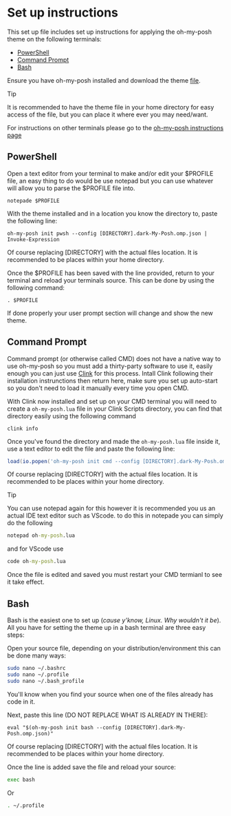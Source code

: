 # Set up instructions

This set up file includes set up instructions for applying the oh-my-posh theme on the following terminals:
- [PowerShell](https://github.com/Exator921/Dark-My-Posh/blob/main/SETUP.md#powershell)
- [Command Prompt](https://github.com/Exator921/Dark-My-Posh/blob/main/SETUP.md#powershell)
- [Bash](https://github.com/Exator921/Dark-My-Posh/blob/main/SETUP.md#powershell)

Ensure you have oh-my-posh installed and download the theme [file](https://github.com/Exator921/Dark-My-Posh/blob/main/.dark-My-Posh.omp.json).
>[!TIP]
> It is recommended to have the theme file in your home directory for easy access of the file, but you can place it where ever you may need/want.

For instructions on other terminals please go to the [oh-my-posh instructions page](https://ohmyposh.dev/docs/installation/prompt)

## PowerShell
Open a text editor from your terminal to make and/or edit your $PROFILE file, an easy thing to do would be use notepad but you can use whatever will allow you to parse the $PROFILE file into.
```shell
notepade $PROFILE
```

With the theme installed and in a location you know the directory to, paste the following line:
```
oh-my-posh init pwsh --config [DIRECTORY].dark-My-Posh.omp.json | Invoke-Expression 
```
Of course replacing [DIRECTORY] with the actual files location. It is recommended to be places within your home directory.


Once the $PROFILE has been saved with the line provided, return to your terminal and reload your terminals source. This can be done by using the following command:
```shell
. $PROFILE
```

If done properly your user prompt section will change and show the new theme.

## Command Prompt
Command prompt (or otherwise called CMD) does not have a native way to use oh-my-posh so you must add a thirty-party software to use it, easily enough you can just use [Clink](https://chrisant996.github.io/clink/) for this process. Intall Clink following their installation instrunctions then return here, make sure you set up auto-start so you don't need to load it manually every time you open CMD.

With Clink now installed and set up on your CMD terminal you will need to create a `oh-my-posh.lua` file in your Clink Scripts directory, you can find that directory easily using the following command
```shell
clink info
```
Once you've found the directory and made the `oh-my-posh.lua` file inside it, use a text editor to edit the file and paste the following line:
```lua
load(io.popen('oh-my-posh init cmd --config [DIRECTORY].dark-My-Posh.omp.json'):read("*a"))()
```
Of course replacing [DIRECTORY] with the actual files location. It is recommended to be places within your home directory.
> [!TIP]
> You can use notepad again for this however it is recommended you us an actual IDE text editor such as VScode.
> to do this in notepade you can simply do the following
> ```cmd
> notepad oh-my-posh.lua
> ```
> and for VScode use
> ```cmd
> code oh-my-posh.lua
> ```

Once the file is edited and saved you must restart your CMD termianl to see it take effect.

## Bash
Bash is the easiest one to set up (*cause y'know, Linux. Why wouldn't it be*). All you have for setting the theme up in a bash terminal are three easy steps:

Open your source file, depending on your distribution/environment this can be done many ways:
```bash
sudo nano ~/.bashrc
sudo nano ~/.profile
sudo nano ~/.bash_profile
```
You'll know when you find your source when one of the files already has code in it.

Next, paste this line (DO NOT REPLACE WHAT IS ALREADY IN THERE):
```profile
eval "$(oh-my-posh init bash --config [DIRECTORY].dark-My-Posh.omp.json)"
```
Of course replacing [DIRECTORY] with the actual files location. It is recommended to be places within your home directory.

Once the line is added save the file and reload your source:
```bash
exec bash
```
Or
```bash
. ~/.profile
```
